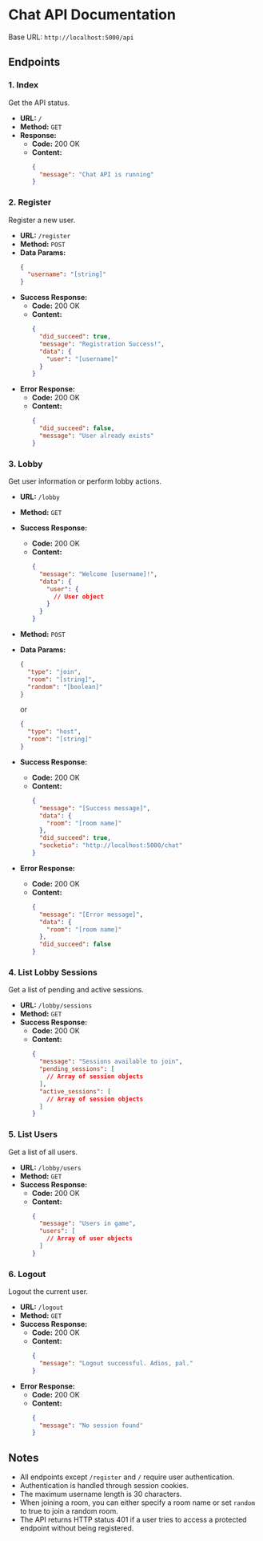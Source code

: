 # Chat API Documentation

Base URL: `http://localhost:5000/api`

## Endpoints

### 1. Index

Get the API status.

- **URL:** `/`
- **Method:** `GET`
- **Response:**
  - **Code:** 200 OK
  - **Content:** 
    ```json
    {
      "message": "Chat API is running"
    }
    ```

### 2. Register

Register a new user.

- **URL:** `/register`
- **Method:** `POST`
- **Data Params:** 
  ```json
  {
    "username": "[string]"
  }
  ```
- **Success Response:**
  - **Code:** 200 OK
  - **Content:** 
    ```json
    {
      "did_succeed": true,
      "message": "Registration Success!",
      "data": {
        "user": "[username]"
      }
    }
    ```
- **Error Response:**
  - **Code:** 200 OK
  - **Content:** 
    ```json
    {
      "did_succeed": false,
      "message": "User already exists"
    }
    ```

### 3. Lobby

Get user information or perform lobby actions.

- **URL:** `/lobby`
- **Method:** `GET`
- **Success Response:**
  - **Code:** 200 OK
  - **Content:** 
    ```json
    {
      "message": "Welcome [username]!",
      "data": {
        "user": {
          // User object
        }
      }
    }
    ```

- **Method:** `POST`
- **Data Params:**
  ```json
  {
    "type": "join",
    "room": "[string]",
    "random": "[boolean]"
  }
  ```
  or
  ```json
  {
    "type": "host",
    "room": "[string]"
  }
  ```
- **Success Response:**
  - **Code:** 200 OK
  - **Content:** 
    ```json
    {
      "message": "[Success message]",
      "data": {
        "room": "[room name]"
      },
      "did_succeed": true,
      "socketio": "http://localhost:5000/chat"
    }
    ```
- **Error Response:**
  - **Code:** 200 OK
  - **Content:** 
    ```json
    {
      "message": "[Error message]",
      "data": {
        "room": "[room name]"
      },
      "did_succeed": false
    }
    ```

### 4. List Lobby Sessions

Get a list of pending and active sessions.

- **URL:** `/lobby/sessions`
- **Method:** `GET`
- **Success Response:**
  - **Code:** 200 OK
  - **Content:** 
    ```json
    {
      "message": "Sessions available to join",
      "pending_sessions": [
        // Array of session objects
      ],
      "active_sessions": [
        // Array of session objects
      ]
    }
    ```

### 5. List Users

Get a list of all users.

- **URL:** `/lobby/users`
- **Method:** `GET`
- **Success Response:**
  - **Code:** 200 OK
  - **Content:** 
    ```json
    {
      "message": "Users in game",
      "users": [
        // Array of user objects
      ]
    }
    ```

### 6. Logout

Logout the current user.

- **URL:** `/logout`
- **Method:** `GET`
- **Success Response:**
  - **Code:** 200 OK
  - **Content:** 
    ```json
    {
      "message": "Logout successful. Adios, pal."
    }
    ```
- **Error Response:**
  - **Code:** 200 OK
  - **Content:** 
    ```json
    {
      "message": "No session found"
    }
    ```

## Notes

- All endpoints except `/register` and `/` require user authentication.
- Authentication is handled through session cookies.
- The maximum username length is 30 characters.
- When joining a room, you can either specify a room name or set `random` to true to join a random room.
- The API returns HTTP status 401 if a user tries to access a protected endpoint without being registered.
